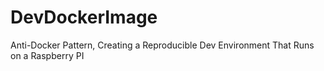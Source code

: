 # DevDockerImage
Anti-Docker Pattern, Creating a Reproducible Dev Environment That Runs on a Raspberry PI
